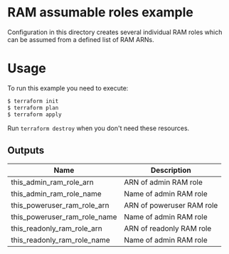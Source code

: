 # RAM assumable roles example

Configuration in this directory creates several individual RAM roles which can be assumed from a defined list of RAM ARNs.


# Usage

To run this example you need to execute:

```bash
$ terraform init
$ terraform plan
$ terraform apply
```

Run `terraform destroy` when you don't need these resources.

<!-- BEGINNING OF PRE-COMMIT-TERRAFORM DOCS HOOK -->

## Outputs
| Name | Description |
|------|-------------|
| this_admin_ram_role_arn | ARN of admin RAM role |
| this_admin_ram_role_name | Name of admin RAM role |
| this_poweruser_ram_role_arn | ARN of poweruser RAM role |
| this_poweruser_ram_role_name | Name of admin RAM role |
| this_readonly_ram_role_arn | ARN of readonly RAM role |
| this_readonly_ram_role_name | Name of admin RAM role |

<!-- END OF PRE-COMMIT-TERRAFORM DOCS HOOK -->

